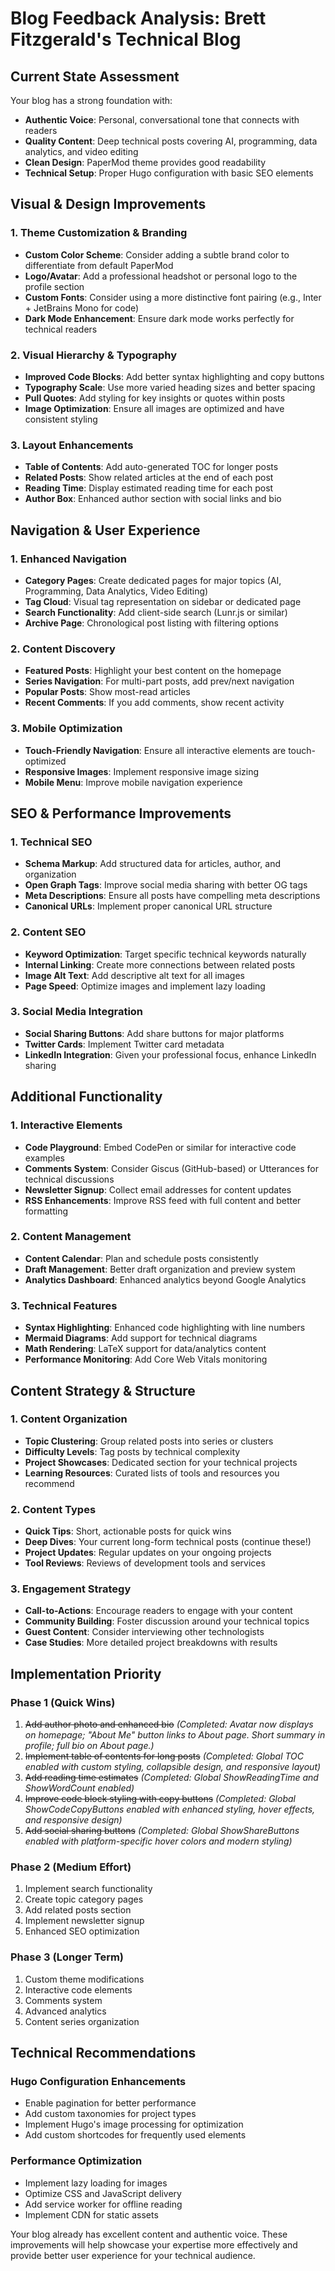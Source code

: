 # Blog Feedback Analysis: Brett Fitzgerald's Technical Blog

## Current State Assessment

Your blog has a strong foundation with:
- **Authentic Voice**: Personal, conversational tone that connects with readers
- **Quality Content**: Deep technical posts covering AI, programming, data analytics, and video editing
- **Clean Design**: PaperMod theme provides good readability
- **Technical Setup**: Proper Hugo configuration with basic SEO elements

## Visual & Design Improvements

### 1. **Theme Customization & Branding**
- **Custom Color Scheme**: Consider adding a subtle brand color to differentiate from default PaperMod
- **Logo/Avatar**: Add a professional headshot or personal logo to the profile section
- **Custom Fonts**: Consider using a more distinctive font pairing (e.g., Inter + JetBrains Mono for code)
- **Dark Mode Enhancement**: Ensure dark mode works perfectly for technical readers

### 2. **Visual Hierarchy & Typography**
- **Improved Code Blocks**: Add better syntax highlighting and copy buttons
- **Typography Scale**: Use more varied heading sizes and better spacing
- **Pull Quotes**: Add styling for key insights or quotes within posts
- **Image Optimization**: Ensure all images are optimized and have consistent styling

### 3. **Layout Enhancements**
- **Table of Contents**: Add auto-generated TOC for longer posts
- **Related Posts**: Show related articles at the end of each post
- **Reading Time**: Display estimated reading time for each post
- **Author Box**: Enhanced author section with social links and bio

## Navigation & User Experience

### 1. **Enhanced Navigation**
- **Category Pages**: Create dedicated pages for major topics (AI, Programming, Data Analytics, Video Editing)
- **Tag Cloud**: Visual tag representation on sidebar or dedicated page
- **Search Functionality**: Add client-side search (Lunr.js or similar)
- **Archive Page**: Chronological post listing with filtering options

### 2. **Content Discovery**
- **Featured Posts**: Highlight your best content on the homepage
- **Series Navigation**: For multi-part posts, add prev/next navigation
- **Popular Posts**: Show most-read articles
- **Recent Comments**: If you add comments, show recent activity

### 3. **Mobile Optimization**
- **Touch-Friendly Navigation**: Ensure all interactive elements are touch-optimized
- **Responsive Images**: Implement responsive image sizing
- **Mobile Menu**: Improve mobile navigation experience

## SEO & Performance Improvements

### 1. **Technical SEO**
- **Schema Markup**: Add structured data for articles, author, and organization
- **Open Graph Tags**: Improve social media sharing with better OG tags
- **Meta Descriptions**: Ensure all posts have compelling meta descriptions
- **Canonical URLs**: Implement proper canonical URL structure

### 2. **Content SEO**
- **Keyword Optimization**: Target specific technical keywords naturally
- **Internal Linking**: Create more connections between related posts
- **Image Alt Text**: Add descriptive alt text for all images
- **Page Speed**: Optimize images and implement lazy loading

### 3. **Social Media Integration**
- **Social Sharing Buttons**: Add share buttons for major platforms
- **Twitter Cards**: Implement Twitter card metadata
- **LinkedIn Integration**: Given your professional focus, enhance LinkedIn sharing

## Additional Functionality

### 1. **Interactive Elements**
- **Code Playground**: Embed CodePen or similar for interactive code examples
- **Comments System**: Consider Giscus (GitHub-based) or Utterances for technical discussions
- **Newsletter Signup**: Collect email addresses for content updates
- **RSS Enhancements**: Improve RSS feed with full content and better formatting

### 2. **Content Management**
- **Content Calendar**: Plan and schedule posts consistently
- **Draft Management**: Better draft organization and preview system
- **Analytics Dashboard**: Enhanced analytics beyond Google Analytics

### 3. **Technical Features**
- **Syntax Highlighting**: Enhanced code highlighting with line numbers
- **Mermaid Diagrams**: Add support for technical diagrams
- **Math Rendering**: LaTeX support for data/analytics content
- **Performance Monitoring**: Add Core Web Vitals monitoring

## Content Strategy & Structure

### 1. **Content Organization**
- **Topic Clustering**: Group related posts into series or clusters
- **Difficulty Levels**: Tag posts by technical complexity
- **Project Showcases**: Dedicated section for your technical projects
- **Learning Resources**: Curated lists of tools and resources you recommend

### 2. **Content Types**
- **Quick Tips**: Short, actionable posts for quick wins
- **Deep Dives**: Your current long-form technical posts (continue these!)
- **Project Updates**: Regular updates on your ongoing projects
- **Tool Reviews**: Reviews of development tools and services

### 3. **Engagement Strategy**
- **Call-to-Actions**: Encourage readers to engage with your content
- **Community Building**: Foster discussion around your technical topics
- **Guest Content**: Consider interviewing other technologists
- **Case Studies**: More detailed project breakdowns with results

## Implementation Priority

### Phase 1 (Quick Wins)
1. ~~Add author photo and enhanced bio~~ *(Completed: Avatar now displays on homepage; "About Me" button links to About page. Short summary in profile; full bio on About page.)*
2. ~~Implement table of contents for long posts~~ *(Completed: Global TOC enabled with custom styling, collapsible design, and responsive layout)*
3. ~~Add reading time estimates~~ *(Completed: Global ShowReadingTime and ShowWordCount enabled)*
4. ~~Improve code block styling with copy buttons~~ *(Completed: Global ShowCodeCopyButtons enabled with enhanced styling, hover effects, and responsive design)*
5. ~~Add social sharing buttons~~ *(Completed: Global ShowShareButtons enabled with platform-specific hover colors and modern styling)*

### Phase 2 (Medium Effort)
1. Implement search functionality
2. Create topic category pages
3. Add related posts section
4. Implement newsletter signup
5. Enhanced SEO optimization

### Phase 3 (Longer Term)
1. Custom theme modifications
2. Interactive code elements
3. Comments system
4. Advanced analytics
5. Content series organization

## Technical Recommendations

### Hugo Configuration Enhancements
- Enable pagination for better performance
- Add custom taxonomies for project types
- Implement Hugo's image processing for optimization
- Add custom shortcodes for frequently used elements

### Performance Optimization
- Implement lazy loading for images
- Optimize CSS and JavaScript delivery
- Add service worker for offline reading
- Implement CDN for static assets

Your blog already has excellent content and authentic voice. These improvements will help showcase your expertise more effectively and provide better user experience for your technical audience.